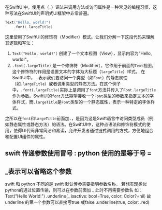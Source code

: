 

在SwiftUI中，使用点（`.`）语法来调用方法或访问属性是一种常见的编程习惯，这种写法在SwiftUI的声明式UI框架中非常普遍。

```swift
Text("Hello, world!")
    .font(.largeTitle)
```

这里使用了SwiftUI的修饰符（Modifier）模式。让我们分解一下这段代码来理解其逻辑和写法：
1. `Text("Hello, world!")` 创建了一个文本视图（View），显示内容为"Hello, world!"。
2. `.font(.largeTitle)` 是一个修饰符（Modifier），它作用于前面的`Text`视图。这个修饰符的作用是设置文本的字体为大标题（`largeTitle`）样式。
在SwiftUI中，`.` 表示我们要访问一个类型（如`Font`）的静态属性（如`.largeTitle`）或者调用类型的静态方法。在这个例子中，`.font(.largeTitle)`实际上是调用了`font`方法并传入了`Font.largeTitle`作为参数。SwiftUI的`font`方法期望接收一个`Font`类型的参数来指定文本的字体样式，而`.largeTitle`是`Font`类型的一个静态属性，表示一种特定的字体样式。

之所以在`font`和`largeTitle`前面加`.`，是因为这是Swift语言中访问类型成员（例如静态属性或静态方法）的语法。在SwiftUI中，这种点语法和修饰符模式的使用，使得UI代码非常简洁和易读，允许开发者通过链式调用的方式，方便地组合和配置UI组件的属性。

## swift 传递参数使用冒号 : python 使用的是等于号 =

## _表示可以省略这个参数
swift 和 python 不同的是 swift 默认传参需要指明参数名称，
若想实现类似python的通过位置传输，则可以在参数前面加 _  此时不再需要参数名
如：
Text("Hello World!")
    .underline(_ isactive: bool=True, color: Color?=nil)
    故 underline 的第一个参数可以直接写true 或false 
    .underline(true, color: .red)

